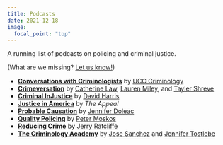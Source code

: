 ```yaml
---
title: Podcasts
date: 2021-12-18
image:
  focal_point: "top"
---
```


A running list of podcasts on policing and criminal justice.

<!--more-->

(What are we missing? [Let us know!](mailto:unopolicinglab@gmail.com))

* [**Conversations with Criminologists**](https://anchor.fm/criminology) by [UCC Criminology](https://www.ucc.ie/en/criminology/)
* [**Crimeversation**](https://crimeversation.libsyn.com/) by [Catherine Law](https://twitter.com/catherinelaw93), [Lauren Miley](https://twitter.com/lmiley2), and [Tayler Shreve](https://twitter.com/taylershreve)
* [**Criminal InJustice**](http://www.criminalinjusticepodcast.com/) by [David Harris](https://twitter.com/dharrislawprof)
* [**Justice in America**](https://theappeal.org/topics/justice-in-america/) by *The Appeal*
* [**Probable Causation**](https://www.probablecausation.com/) by [Jennifer Doleac](https://twitter.com/jenniferdoleac)
* [**Quality Policing**](https://qualitypolicing.com/qpp/) by [Peter Moskos](https://twitter.com/PeterMoskos)
* [**Reducing Crime**](https://www.reducingcrime.com/podcast) by [Jerry Ratcliffe](https://twitter.com/Jerry_Ratcliffe)
* [**The Criminology Academy**](https://thecrimacademy.podbean.com/) by [Jose Sanchez](https://twitter.com/jsanchez318) and [Jennifer Tostlebe](https://twitter.com/jenntostlebe)
